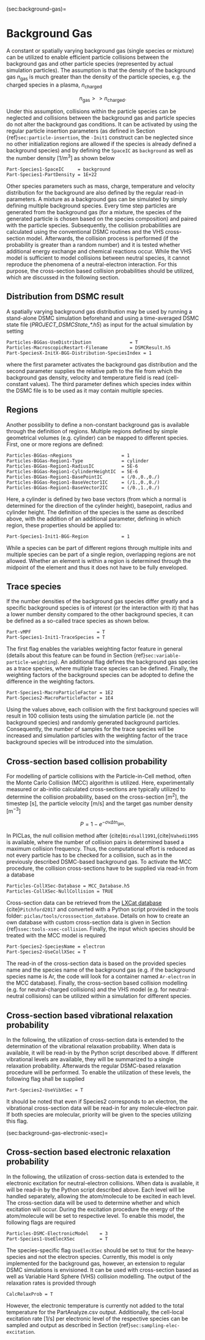 (sec:background-gas)=
# Background Gas

A constant or spatially varying background gas (single species or mixture) can be utilized to enable efficient particle collisions between the
background gas and other particle species (represented by actual simulation particles). The assumption is that the density of the
background gas $n_{\mathrm{gas}}$ is much greater than the density of the particle species, e.g. the charged species in a plasma,
$n_{\mathrm{charged}}$

$$ n_{\mathrm{gas}} >> n_{\mathrm{charged}}.$$

Under this assumption, collisions within the particle species can be neglected and collisions between the background gas and
particle species do not alter the background gas conditions. It can be activated by using the regular particle insertion parameters
(as defined in Section {ref}`sec:particle-insertion`, the `-Init1` construct can be neglected since no other
initialization regions are allowed if the species is already defined a background species) and by defining the `SpaceIC` as
`background` as well as the number density [1/m$^3$] as shown below

    Part-Species1-SpaceIC     = background
    Part-Species1-PartDensity = 1E+22

Other species parameters such as mass, charge, temperature and velocity distribution for the background are also defined by the
regular read-in parameters. A mixture as a background gas can be simulated by simply defining multiple background species. Every
time step particles are generated from the background gas (for a mixture, the species of the generated particle is chosen
based on the species composition) and paired with the particle species. Subsequently, the collision probabilities are calculated
using the conventional DSMC routines and the VHS cross-section model. Afterwards, the collision process is performed (if the
probability is greater than a random number) and it is tested whether additional energy exchange and chemical reactions occur.
While the VHS model is sufficient to model collisions between neutral species, it cannot reproduce the phenomena of a
neutral-electron interaction. For this purpose, the cross-section based collision probabilities should be utilized, which are
discussed in the following section.

## Distribution from DSMC result

A spatially varying background gas distribution may be used by running a stand-alone DSMC simulation beforehand and using a time-averaged
DSMC state file (*PROJECT_DSMCState_\*.h5*) as input for the actual simulation by setting

    Particles-BGGas-UseDistribution              = T
    Particles-MacroscopicRestart-Filename        = DSMCResult.h5
    Part-SpeciesX-InitX-BGG-Distribution-SpeciesIndex = 1

where the first parameter activates the background gas distribution and the second parameter supplies the relative path to the file
from which the background gas density, velocity and temperature field is read (cell-constant values).
The third parameter defines which species index within the DSMC file is to be used as it may contain multiple species.

## Regions

Another possibility to define a non-constant background gas is available through the definition of regions. Multiple regions defined
by simple geometrical volumes (e.g. cylinder) can be mapped to different species. First, one or more regions are defined:

    Particles-BGGas-nRegions                  = 1
    Particles-BGGas-Region1-Type              = cylinder
    Particles-BGGas-Region1-RadiusIC          = 5E-6
    Particles-BGGas-Region1-CylinderHeightIC  = 5E-6
    Particles-BGGas-Region1-BasePointIC       = (/0.,0.,0./)
    Particles-BGGas-Region1-BaseVector1IC     = (/1.,0.,0./)
    Particles-BGGas-Region1-BaseVector2IC     = (/0.,1.,0./)

Here, a cylinder is defined by two base vectors (from which a normal is determined for the direction of the cylinder height),
basepoint, radius and cylinder height. The definition of the species is the same as described above, with the addition of an
additional parameter, defining in which region, these properties should be applied to:

    Part-Species1-Init1-BGG-Region            = 1

While a species can be part of different regions through multiple inits and multiple species can be part of a single region,
overlapping regions are not allowed. Whether an element is within a region is determined through the midpoint of the element and
thus it does not have to be fully enveloped.

## Trace species

If the number densities of the background gas species differ greatly and a specific background species is of interest (or the interaction with it) that has a lower number density compared to the other background species, it can be defined as a so-called trace species as shown below.

    Part-vMPF                        = T
    Part-Species1-Init1-TraceSpecies = T

The first flag enables the variables weighting factor feature in general (details about this feature can be found in Section {ref}`sec:variable-particle-weighting`). An additional flag defines the background gas species as a trace species, where multiple trace species can be defined. Finally, the weighting factors of the background species can be adopted to define the difference in the weighting factors.

    Part-Species1-MacroParticleFactor = 1E2
    Part-Species2-MacroParticleFactor = 1E4

Using the values above, each collision with the first background species will result in 100 collision tests using the simulation particle (ie. not the background species) and randomly generated background particles. Consequently, the number of samples for the trace species will be increased and simulation particles with the weighting factor of the trace background species will be introduced into the simulation.

## Cross-section based collision probability

For modelling of particle collisions with the Particle-in-Cell method, often the Monte Carlo Collision (MCC) algorithm is utilized.
Here, experimentally measured or ab-initio calculated cross-sections are typically utilized to determine the collision probability,
based on the cross-section [m$^2$], the timestep [s], the particle velocity [m/s] and the target gas number density [m$^{-3}$]

$$ P = 1 - e^{-\sigma v \Delta t n_{\mathrm{gas}}}.$$

In PICLas, the null collision method after {cite}`Birdsall1991`,{cite}`Vahedi1995` is available, where the number of collision
pairs is determined based a maximum collision frequency. Thus, the computational effort is reduced as not every particle has to be
checked for a collision, such as in the previously described DSMC-based background gas. To activate the MCC procedure, the
collision cross-sections have to be supplied via read-in from a database

    Particles-CollXSec-Database = MCC_Database.h5
    Particles-CollXSec-NullCollision = TRUE

Cross-section data can be retrieved from the [LXCat database](https://fr.lxcat.net/home/) {cite}`Pitchford2017` and converted with
a Python script provided in the tools folder: `piclas/tools/crosssection_database`. Details on how to create an own database with
custom cross-section data is given in Section {ref}`ssec:tools-xsec-collision`. Finally, the input which species should be treated with the MCC
model is required

    Part-Species2-SpeciesName = electron
    Part-Species2-UseCollXSec = T

The read-in of the cross-section data is based on the provided species name and the species name of the background gas (e.g. if the
background species name is Ar, the code will look for a container named `Ar-electron` in the MCC database). Finally, the
cross-section based collision modelling (e.g. for neutral-charged collisions) and the VHS model (e.g. for neutral-neutral
collisions) can be utilized within a simulation for different species.

## Cross-section based vibrational relaxation probability

In the following, the utilization of cross-section data is extended to the determination of the vibrational relaxation probability.
When data is available, it will be read-in by the Python script described above. If different vibrational levels are available,
they will be summarized to a single relaxation probability. Afterwards the regular DSMC-based relaxation procedure will be
performed. To enable the utilization of these levels, the following flag shall be supplied

    Part-Species2-UseVibXSec = T

It should be noted that even if Species2 corresponds to an electron, the vibrational cross-section data will be read-in for any
molecule-electron pair. If both species are molecular, priority will be given to the species utilizing this flag.

(sec:background-gas-electronic-xsec)=
## Cross-section based electronic relaxation probability

In the following, the utilization of cross-section data is extended to the electronic excitation for neutral-electron collisions. When data is available, it will be read-in by the Python script described above. Each level will be handled separately, allowing the atom/molecule to be excited in each level. The cross-section data will be used to determine whether and which excitation will occur. During the excitation procedure the energy of the atom/molecule will be set to respective level. To enable this model, the following flags are required

    Particles-DSMC-ElectronicModel    = 3
    Part-Species1-UseElecXSec         = T

The species-specific flag `UseElecXSec` should be set to `TRUE` for the heavy-species and not the electron species. Currently, this model is only implemented for the background gas, however, an extension to regular DSMC simulations is envisioned. It can be used with cross-section based as well as Variable Hard Sphere (VHS) collision modelling. The output of the relaxation rates is provided through

    CalcRelaxProb = T

However, the electronic temperature is currently not added to the total temperature for the PartAnalyze.csv output. Additionally, the cell-local excitation rate [1/s] per electronic level of the respective species can be sampled and output as described in Section {ref}`sec:sampling-elec-excitation`.
